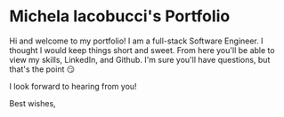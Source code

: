 # Michela Iacobucci's Portfolio
 
Hi and welcome to my portfolio! I am a full-stack Software Engineer. I thought I would keep things short and sweet. 
From here you'll be able to view my skills, LinkedIn, and Github. 
I'm sure you'll have questions, but that's the point 😏

I look forward to hearing from you! 

Best wishes,
